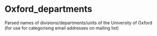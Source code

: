 # Oxford_departments
Parsed names of divisions/departments/units of the University of Oxford (for use for categorising email addresses on mailing list)
